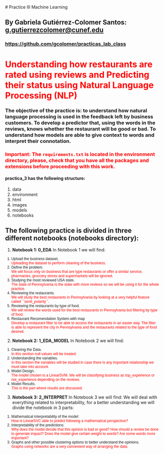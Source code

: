 # Practice III Machine Learning

## By Gabriela Gutiérrez-Colomer Santos: g.gutierrezcolomer@cunef.edu

### https://github.com/gcolomer/practicas_lab_class
# <font color='Red'>Understanding how restaurants are rated using reviews and Predicting their status using Natural Language Processing (NLP)</font>
### The objective of the practice is: to understand how natural language processing is used in the feedback left by business customers. To develop a predictor that, using the words in the reviews, knows whether the restaurant will be good or bad. To understand how models are able to give context to words and interpret their connotation. 

### <font color='Red'>Important: The ``requirements.txt`` is located in the environment directory, please, check that you have all the packages and extensions before proceeding with this work.</font>



#### practica_3 has the following structure: 
1. data
2. environment
3.  html
4.  images
5.  models
6. notebooks



## The following practice is divided  in three different notebooks (notebooks directory): 
1. **Notebook 1: 0_EDA**
In Notebook 1 we will find: 
<ol style="font-size:12px; font-family: Arial">
  <li>Upload the business dataset.</li>
    <span style="color: red">Uploading the dataset to perform cleaning of the business.</span>
  <li>Define the problem.</li>
    <span style="color: red">We will focus only on business that are type restaurants or offer a similar service, pharmacies, groccery stores and supermarkets will be ignored.</span>
  <li>Studying the most reviewed USA state.</li>
    <span style="color: red">The state of Pennsylvania is the state with more reviews so we will be using it for the whole practice.</span>
  <li>Reviewing the restaurants.</li>
    <span style="color: red">We will study the best restaurants in Pennsylvania by looking at a very helpful feature called ``senti_polarity``.</span>
  <li>Reviewing the restaurants by type of food.</li>
    <span style="color: red">We will review the words used for the best restaurants in Pennsylvania but filtering by type of food.</span>
  <li>Restaurant Recomendation System.with map</li>
    <span style="color: red">Develop a restaurant filter to be able to access the restaurants in an easier way. The filter is able to represent the city in Pennsylvania and the restaurants related to the type of food desired. </span>
</ol>

2. **Notebook 2: 1_EDA_MODEL**
In Notebook 2 we will find: 
<ol style="font-size:12px; font-family: Arial">
  <li>Cleaning the Data.</li>
    <span style="color: red">In this section null values will be treated.</span>
  <li>Understanding the variables.</li>
    <span style="color: red">In this section the variables will be studied in case there is any important relationship we must take into account.</span>
  <li>Model Design.</li>
    <span style="color: red">The model chosen is a LinearSVM. We will be classifying business as top_experience or not_experience depending on the reviews.</span>
  <li>Model Results.</li>
    <span style="color: red">This is the part where results are discussed.</span>
</ol>

3. **Notebook 3: 2_INTERPRET**
In Notebook 3 we will find: 
We will deal with everything related to interpretability, for a better understanding we will divide the notebook in 3 parts:
<ol style="font-size:12px; font-family: Arial">
  <li>Mathematical interpretability of the model:</li>
    <span style="color: red">How is LinearSVC able to predict following a mathematical perspective? </span>
  <li>Interpretability of the predictions:</li>
    <span style="color: red"> Why does the model decide that this opinion is bad or good? How should a review be done to generate impact? Does the model give certain weight to words? Are some words more important?</span>
  <li>Graphs and other possible clustering options to better understand the opinions.</li>
  <span style="color: red"> Graphs using networkx are a very convenient way of arranging the data. </span>
</ol>